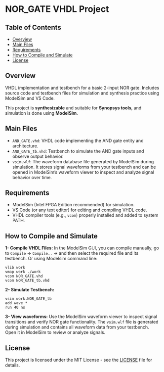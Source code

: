 # NOR_GATE VHDL Project
## Table of Contents
- [Overview](#overview)
- [Main Files](#main-files)
- [Requirements](#requirements)
- [How to Compile and Simulate](#how-to-compile-and-simulate)
- [License](#license)

## Overview
VHDL implementation and testbench for a basic 2-input NOR gate. Includes source code and testbench files for simulation and synthesis practice using ModelSim and VS Code.

This project is **synthesizable** and suitable for **Synopsys tools**, and simulation is done using **ModelSim**.
## Main Files
- `AND_GATE.vhd`: VHDL code implementing the AND gate entity and architecture.
- `AND_GATE_tb.vhd`: Testbench to simulate the AND gate inputs and observe output behavior.
- `vsim.wlf`: The waveform database file generated by ModelSim during simulation. It stores signal waveforms from your testbench and can be opened in ModelSim’s waveform viewer to inspect and analyze signal behavior over time.

## Requirements
- ModelSim (Intel FPGA Edition recommended) for simulation.
- VS Code (or any text editor) for editing and compiling VHDL code.
- VHDL compiler tools (e.g., `vcom`) properly installed and added to system PATH.

## How to Compile and Simulate
**1- Compile VHDL Files:** In the ModelSim GUI, you can compile manually, go to `Compile` -> `Compile..` -> and then select the required file and its testbench.
Or using Modelsim command line:
```pgsql 
vlib work
vmap work ./work
vcom NOR_GATE.vhd
vcom NOR_GATE_tb.vhd
```

**2- Simulate Testbench:**
```pgsql 
vsim work.NOR_GATE_tb
add wave *
run 40 ns
```
**3- View waveforms:**
Use the ModelSim waveform viewer to inspect signal transitions and verify NOR gate functionality.
The `vsim.wlf` file is generated during simulation and contains all waveform data from your testbench. Open it in ModelSim to review or analyze signals.

## License
This project is licensed under the MIT License - see the [LICENSE](LICENSE) file for details.
